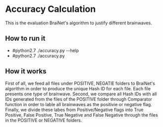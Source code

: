 Accuracy Calculation
==============

This is the evaluation BraiNet's algorithm to justify different brainwaves.

How to run it
------------
*  #python2.7 ./accuracy.py --help
*  #python2.7 ./accuracy.py


How it works
------------
First of all, we feed all files under POSITIVE, NEGATIE folders to BraiNet's algorithm in order to produce the unique Hash ID for each file. Each file presents one type of brainwave. Second, we compare all Hash IDs with all IDs generated from the files of the POSITIVE folder through Comparator function in order to lable all brainwaves as the positivie or negative flag. Finally, we divide these labes from Positive/Negative flags into True Positive, False Positive, True Negative and False Negative through the files in the POSITIVE or NEGATIVE folders.

